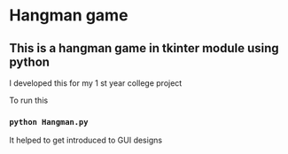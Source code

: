 # Hangman game

## This is a hangman game in tkinter module using python
I developed this for my 1 st year college project

To run this
### `python Hangman.py`

It helped to get introduced to GUI designs
